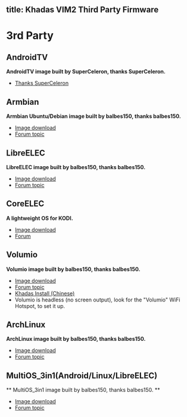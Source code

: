 title: Khadas VIM2 Third Party Firmware
---

# 3rd Party
## AndroidTV
**AndroidTV image built by SuperCeleron, thanks SuperCeleron.**
* [Thanks SuperCeleron](http://forum.khadas.com/search?q=SCV)

## Armbian
**Armbian Ubuntu/Debian image built by balbes150, thanks balbes150.**
* [Image download](https://yadi.sk/d/pHxaRAs-tZiei)
* [Forum topic](http://forum.khadas.com/t/armbian-kodi-ubuntu-debian-for-sd-usb-emmc/825)

## LibreELEC
**LibreELEC image built by balbes150, thanks balbes150.**
* [Image download](https://yadi.sk/d/ysAgoIWT32M9Hn)
* [Forum topic](http://forum.khadas.com/t/libreelec-for-khadas-vim-sd-usb-emmc/793)

## CoreELEC
**A lightweight OS for KODI.**
* [Image download](https://github.com/CoreELEC/CoreELEC/releases)
* [Forum](https://discourse.coreelec.org/)

## Volumio
**Volumio image built by balbes150, thanks balbes150.**
* [Image download](https://yadi.sk/d/xbesnjYG3PETk5)
* [Forum topic](http://forum.khadas.com/t/volumio-for-khadas/1437)
* [Khadas Install (Chinese)](https://forum.khadas.com/t/vims-volumio/2244)
* Volumio is headless (no screen output), look for the "Volumio" WiFi Hotspot, to set it up.

## ArchLinux
**ArchLinux image built by balbes150, thanks balbes150.**
* [Image download](https://yadi.sk/d/BbH_N6HFzvjhm)
* [Forum topic](http://forum.khadas.com/t/archlinux-kodi-sd-usb-emmc/1152/1)

## MultiOS_3in1(Android/Linux/LibreELEC)
** MultiOS_3in1 image built by balbes150, thanks balbes150. **
* [Image download](https://yadi.sk/d/9DLFNLXA3N726n)
* [Forum topic](http://forum.khadas.com/t/multios-3in1-android-libreelec-linux-install-to-emmc/1198)
